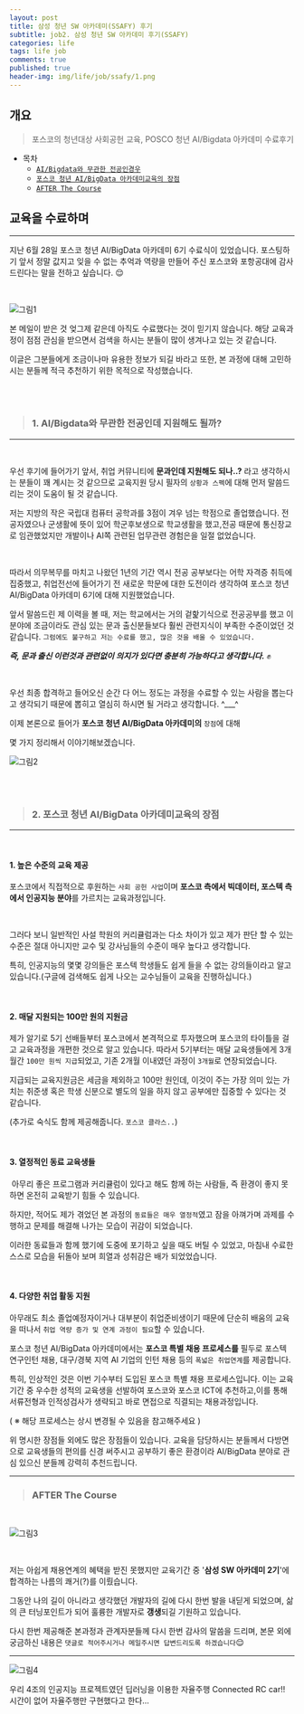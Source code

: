 ```yaml
---
layout: post
title: 삼성 청년 SW 아카데미(SSAFY) 후기
subtitle: job2. 삼성 청년 SW 아카데미 후기(SSAFY)
categories: life
tags: life job
comments: true
published: true
header-img: img/life/job/ssafy/1.png
---
```


## 개요
> 포스코의 청년대상 사회공헌 교육, POSCO 청년 AI/Bigdata 아카데미 수료후기
  
- 목차
	- [`AI/Bigdata와 무관한 전공인경우`](#1.-AI/Bigdata와-무관한-전공인데-지원해도-될까?)
	- [`포스코 청년 AI/BigData 아카데미교육의 장점`](#2.-포스코-청년-AI/BigData-아카데미교육의-장점)
	- [`AFTER The Course`](#AFTER-The-Course)
  
## 교육을 수료하며
---
지난 6월 28일 포스코 청년 AI/BigData 아카데미 6기 수료식이 있었습니다. 포스팅하기 앞서 정말 값지고 잊을 수 없는 추억과 역량을 만들어 주신 포스코와 포항공대에 감사드린다는 말을 전하고 싶습니다. 😌

<br>



![그림1](https://zunoxi.github.io/assets/img/life/job/posco/2.png)

본 메일이 받은 것 엊그제 같은데 아직도 수료했다는 것이 믿기지 않습니다. 해당 교육과정이 점점 관심을 받으면서 검색을 하시는 분들이 많이 생겨나고 있는 것 같습니다.

이글은 그분들에게 조금이나마 유용한 정보가 되길 바라고 또한, 본 과정에 대해 고민하시는 분들께 적극 추천하기 위한 목적으로 작성했습니다.

<br><br>



> ### 1. AI/Bigdata와 무관한 전공인데 지원해도 될까?

---

<br>

우선 후기에 들어가기 앞서, 취업 커뮤니티에 **문과인데 지원해도 되나..?** 라고 생각하시는 분들이 꽤 계시는 것 같으므로 교육지원 당시 필자의 `상황과 스펙`에 대해 먼저 말씀드리는 것이 도움이 될 것 같습니다.

저는 지방의 작은 국립대 컴퓨터 공학과를 3점이 겨우 넘는 학점으로 졸업했습니다. 전공자였으나 군생활에 뜻이 있어 학군후보생으로 학교생활을 했고,전공 때문에 통신장교로 임관했었지만 개발이나 AI쪽 관련된 업무관련 경험은을 일절 없었습니다.

<br>

따라서 의무복무를 마치고 나왔던 1년의 기간 역시 전공 공부보다는 어학 자격증 취득에 집중했고, 취업전선에 들어가기 전 새로운 학문에 대한 도전이라 생각하여 포스코 청년 AI/BigData 아카데미 6기에 대해 지원했었습니다.

앞서 말씀드린 제 이력을 볼 때, 저는 학교에서는 거의 겉핥기식으로 전공공부를 했고 이 분야에 조금이라도 관심 있는 문과 출신분들보다 훨씬 관련지식이 부족한 수준이었던 것 같습니다. `그럼에도 불구하고 저는 수료를 했고, 많은 것을 배울 수 있었습니다.`

_**즉, 문과 출신 이런것과 관련없이 의지가 있다면 충분히 가능하다고 생각합니다.**_	&#9994;

<br>

우선 최종 합격하고 들어오신 순간 다 어느 정도는 과정을 수료할 수 있는 사람을 뽑는다고 생각되기 때문에 뽑히고 열심히 하시면 될 거라고 생각합니다. ^___^

이제 본론으로 들어가 **포스코 청년 AI/BigData 아카데미의** `장점`에 대해

몇 가지 정리해서 이야기해보겠습니다.

![그림2](https://zunoxi.github.io/assets/img/life/job/posco/1.jpg)

<br><br>

> ### 2. 포스코 청년 AI/BigData 아카데미교육의 장점

---
<br>

#### **1\. 높은 수준의 교육 제공** 

포스코에서 직접적으로 후원하는 `사회 공헌 사업`이며 **포스코 측에서 빅데이터, 포스텍 측에서 인공지능 분야**를 가르치는 교육과정입니다.

<br>

그러다 보니 일반적인 사설 학원의 커리큘럼과는 다소 차이가 있고 제가 판단 할 수 있는 수준은 절대 아니지만 교수 및 강사님들의 수준이 매우 높다고 생각합니다.

특히, 인공지능의 몇몇 강의들은 포스텍 학생들도 쉽게 들을 수 없는 강의들이라고 알고 있습니다.(구글에 검색해도 쉽게 나오는 교수님들이 교육을 진행하십니다.)

<br>

#### **2\. 매달 지원되는 100만 원의 지원금**

제가 알기로 5기 선배들부터 포스코에서 본격적으로 투자했으며 포스코의 타이틀을 걸고 교육과정을 개편한 것으로 알고 있습니다. 따라서 5기부터는 매달 교육생들에게 3개월간 `100만 원씩 지급`되었고, 기존 2개월 이내였던 과정이 `3개월`로 연장되었습니다.

지급되는 교육지원금은 세금을 제외하고 100만 원인데, 이것이 주는 가장 의미 있는 가치는 취준생 혹은 학생 신분으로 별도의 일을 하지 않고 공부에만 집중할 수 있다는 것 같습니다.

(추가로 숙식도 함께 제공해줍니다. `포스코 클라스..`)

<br>

#### **3\. 열정적인 동료 교육생들**

 아무리 좋은 프로그램과 커리큘럼이 있다고 해도 함께 하는 사람들, 즉 환경이 좋지 못하면 온전히 교육받기 힘들 수 있습니다.

하지만, 적어도 제가 겪었던 본 과정의 `동료들은 매우 열정적`였고 잠을 아껴가며 과제를 수행하고 문제를 해결해 나가는 모습이 귀감이 되었습니다.

이러한 동료들과 함께 했기에 도중에 포기하고 싶을 때도 버틸 수 있었고, 마침내 수료한 스스로 모습을 뒤돌아 보며 희열과 성취감은 배가 되었었습니다.

<br>

#### **4\. 다양한 취업 활동 지원**

아무래도 최소 졸업예정자이거나 대부분이 취업준비생이기 때문에 단순히 배움의 교육을 떠나서 `취업 역량 증가 및 연계 과정이 필요`할 수 있습니다.

포스코 청년 AI/BigData 아카데미에서는 **포스코 특별 채용 프로세스를** 필두로 포스텍 연구인턴 채용, 대구/경북 지역 AI 기업의 인턴 채용 등의 `폭넓은 취업연계`를 제공합니다.

특히, 인상적인 것은 이번 기수부터 도입된 포스코 특별 채용 프로세스입니다. 이는 교육기간 중 우수한 성적의 교육생을 선발하여 포스코와 포스코 ICT에 추천하고,이를 통해 서류전형과 인적성검사가 생략되고 바로 면접으로 직결되는 채용과정입니다.

( ※ 해당 프로세스는 상시 변경될 수 있음을 참고해주세요 )

위 명시한 장점들 외에도 많은 장점들이 있습니다. 교육을 담당하시는 분들께서 다방면으로 교육생들의 편의를 신경 써주시고 공부하기 좋은 환경이라 AI/BigData 분야로 관심 있으신 분들께 강력히 추천드립니다.

---

> ### AFTER The Course

<br>

![그림3](https://zunoxi.github.io/assets/img/life/job/posco/3.jpg)

<br>

저는 아쉽게 채용연계의 혜택을 받진 못했지만 교육기간 중 '**삼성 SW 아카데미 2기**'에 합격하는 나름의 쾌거(?)를 이뤘습니다.

그동안 나의 길이 아니라고 생각했던 개발자의 길에 다시 한번 발을 내딛게 되었으며, 삶의 큰 터닝포인트가 되어 훌륭한 개발자로 **갱생**되길 기원하고 있습니다.

다시 한번 제공해준 본과정과 관계자분들께 다시 한번 감사의 말씀을 드리며, 본문 외에 궁금하신 내용은 `댓글로 적어주시거나 메일주시면 답변드리도록 하겠습니다`😌

--- 

![그림4](https://zunoxi.github.io/assets/img/life/job/posco/4.jpg)

우리 4조의 인공지능 프로젝트였던 딥러닝을 이용한 자율주행 Connected RC car!! 시간이 없어 자율주행만 구현했다고 한다...